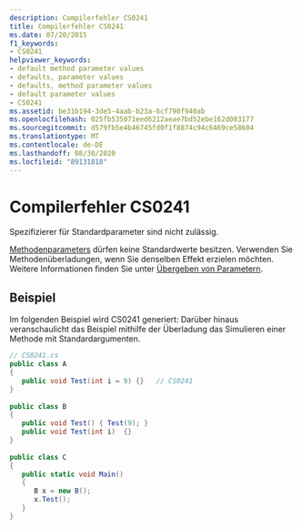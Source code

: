 ```yaml
---
description: Compilerfehler CS0241
title: Compilerfehler CS0241
ms.date: 07/20/2015
f1_keywords:
- CS0241
helpviewer_keywords:
- default method parameter values
- defaults, parameter values
- defaults, method parameter values
- default parameter values
- CS0241
ms.assetid: be31b194-3de5-4aab-b23a-6cf790f940ab
ms.openlocfilehash: 025fb535071eed6212aeae7bd52ebe162d083177
ms.sourcegitcommit: d579fb5e4b46745fd0f1f8874c94c6469ce58604
ms.translationtype: MT
ms.contentlocale: de-DE
ms.lasthandoff: 08/30/2020
ms.locfileid: "89131818"
---
```

# <a name="compiler-error-cs0241"></a>Compilerfehler CS0241
Spezifizierer für Standardparameter sind nicht zulässig.  
  
 [Methodenparameters](../language-reference/keywords/method-parameters.md) dürfen keine Standardwerte besitzen. Verwenden Sie Methodenüberladungen, wenn Sie denselben Effekt erzielen möchten. Weitere Informationen finden Sie unter [Übergeben von Parametern](../programming-guide/classes-and-structs/passing-parameters.md).  
  
## <a name="example"></a>Beispiel  
 Im folgenden Beispiel wird CS0241 generiert: Darüber hinaus veranschaulicht das Beispiel mithilfe der Überladung das Simulieren einer Methode mit Standardargumenten.  
  
```csharp  
// CS0241.cs  
public class A  
{  
   public void Test(int i = 9) {}   // CS0241  
}  
  
public class B  
{  
   public void Test() { Test(9); }  
   public void Test(int i)  {}  
}  
  
public class C  
{  
   public static void Main()  
   {
      B x = new B();  
      x.Test();  
   }  
}  
```
